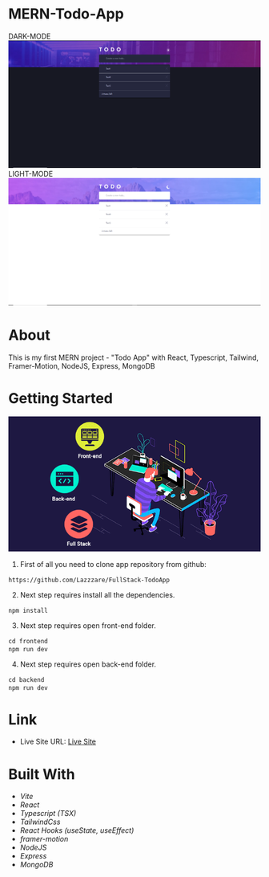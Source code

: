 # MERN-Todo-App

DARK-MODE
<img src="./frontend/src/assets/bg.PNG">
LIGHT-MODE
<img src="./frontend/src/assets/bg2.PNG">

# About

This is my first MERN project - "Todo App" with React, Typescript, Tailwind, Framer-Motion, NodeJS, Express, MongoDB

# Getting Started

![.gif](./frontend/src/assets/gif.gif)

1. First of all you need to clone app repository from github:

```
https://github.com/Lazzzare/FullStack-TodoApp
```

2. Next step requires install all the dependencies.

```
npm install
```

3. Next step requires open front-end folder.

```
cd frontend
npm run dev
```

4. Next step requires open back-end folder.

```
cd backend
npm run dev
```

# Link

- Live Site URL: [Live Site](https://full-stack-todo-app-silk.vercel.app/)

# Built With

- _Vite_
- _React_
- _Typescript (TSX)_
- _TailwindCss_
- _React Hooks (useState, useEffect)_
- _framer-motion_
- _NodeJS_
- _Express_
- _MongoDB_

